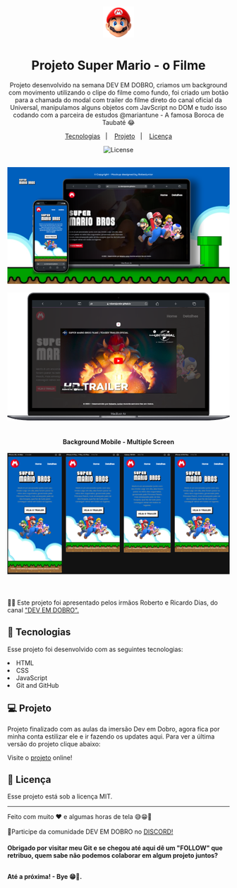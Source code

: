 # <div align="center"><a href="https://robertojunnior.github.io/projeto-mario/"><img width="70px" src="./src/imagens/cabeca-mario.png" alt="projeto-site-mario"></a>
</div>


<h1 align="center"> Projeto Super Mario - o Filme </h1>

<p align="center">
  Projeto desenvolvido na semana DEV EM DOBRO, criamos um background com movimento utilizando o clipe do filme como fundo, foi criado um botão para a chamada do modal com trailer do filme direto do canal oficial da Universal, manipulamos alguns objetos com JavScript no DOM e tudo isso codando com a parceira de estudos @mariantune - A famosa Boroca de Taubaté 😂
</p>

<p align="center">
  <a href="#-tecnologias">Tecnologias</a>&nbsp;&nbsp;&nbsp;|&nbsp;&nbsp;&nbsp;
  <a href="#-projeto">Projeto</a>&nbsp;&nbsp;&nbsp;|&nbsp;&nbsp;&nbsp;
  <a href="#memo-licença">Licença</a>
</p>


<p align="center">
  <img alt="License" src="https://img.shields.io/static/v1?label=license&message=MIT&color=49AA26&labelColor=000000">
</p>

<br>

  <div align="center">
      <a target="_blank" href="https://robertojunnior.github.io/projeto-mario/">
      <img src="./src/imagens/mockup-entrega-github.png" alt="projeto-site-mario">
      </a>
    <br>
    <br>
      <a target="_blank" href="https://robertojunnior.github.io/projeto-mario/">
      <img src="./src/imagens/notebook-mockup-modal.png" alt="projeto-site-mario">
      </a>
    <br>
    <br>
    <h4> Background Mobile - Multiple Screen
    <br>
    <br>
      <a target="_blank" href="https://robertojunnior.github.io/projeto-mario/">
      <img src="./src/imagens/mobile-mockup.png" alt="projeto-site-mario">
      </a>
      <br>
      <br>
  </div>

<br>
  🧑‍🚀 Este projeto foi apresentado pelos irmãos Roberto e Ricardo Dias, do canal <a target="_blank" href="https://www.youtube.com/@DevemDobro">"DEV EM DOBRO".
</a>

<br>

## 🚀 Tecnologias

Esse projeto foi desenvolvido com as seguintes tecnologias:

<li> HTML
<li> CSS
<li> JavaScript
<li> Git and GitHub


## 💻 Projeto

Projeto finalizado com as aulas da imersão Dev em Dobro, agora fica por minha conta estilizar ele e ir fazendo os updates aqui. 
Para ver a última versão do projeto clique abaixo:

Visite o <a target="_blank" href="https://robertojunnior.github.io/projeto-mario">projeto</a> online!


## :memo: Licença

Esse projeto está sob a licença MIT.

---

Feito com muito ♥ e algumas horas de tela  😅😁:wave: 
<br>
<br>
🚀Participe da comunidade DEV EM DOBRO no <a target="_blank" href="https://discord.gg/73Fk62aM"> DISCORD!
</a>

    
<h4> Obrigado por visitar meu Git e se chegou até aqui dê um "FOLLOW" que retribuo, quem sabe não podemos colaborar em algum projeto juntos?
  <br>
  <br>
<p> Até a próxima! - Bye 😁🖖.
